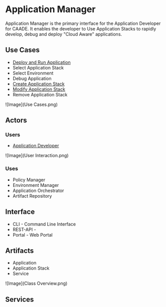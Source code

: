 # Application Manager

Application Manager is the primary interface for the Application Developer for CAADE. 
It enables the developer to Use Application Stacks to rapidly develop, debug and deploy 
"Cloud Aware" applications.

## Use Cases

* [Deploy and Run Application](LaunchApplication/README.md)
* Select Application Stack
* Select Environment
* Debug Application
* [Create Application Stack](../OperationsManager/CreateApplicationStack/README.md)
* [Modify Application Stack](../OperationsManager/UpdateApplicationStack/README.md)
* Remove Application Stack

![Image](Use Cases.png)

## Actors

### Users 

* [Application Developer](../Actors/ApplicationDeveloper/README.md)

![Image](User Interaction.png)

### Uses

* Policy Manager
* Environment Manager
* Application Orchestrator
* Artifact Repository

## Interface

* CLI - Command Line Interface
* REST-API - 
* Portal - Web Portal

## Artifacts

* Application
* Application Stack
* Service

![Image](Class Overview.png)

## Services
